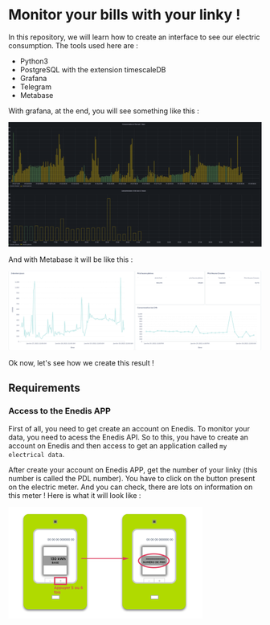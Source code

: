 # Monitor your bills with your linky !

In this repository, we will learn how to create an interface to see our electric consumption. The tools used here are :
- Python3
- PostgreSQL with the extension timescaleDB 
- Grafana
- Telegram 
- Metabase

With grafana, at the end, you will see something like this :

![image](images/grafana.png)

And with Metabase it will be like this : 

![image](images/metabase.png)

Ok now, let's see how we create this result ! 

## Requirements

### Access to the Enedis APP

First of all, you need to get create an account on Enedis. To monitor your data, you need to acess the Enedis API. So to this, you have to create an account on Enedis and then access to get an application called `my electrical data`. 

After create your account on Enedis APP, get the number of your linky (this number is called the PDL number). You have to click on the button present on the electric meter. And you can check, there are lots on information on this meter ! Here is what it will look like : 

![image](images/pdl.png)



